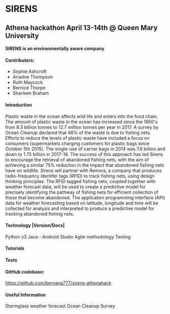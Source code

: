 # SIRENS

## Athena hackathon April 13-14th @ Queen Mary University

#### SIRENS is an environmentally aware company 


#### Contributors:
* Sophie Ashcroft
* Ariadne Thompson
* Ruth Maycock
* Bernice Thorpe 
* Sharleen Braham 

#### Introduction
Plastic waste in the ocean affects wild life and enters into the food chain. The amount of plastic waste in the ocean has increased since the 1950's from 8.3 billion tonnes to 12.7 million tonnes per year in 2017. A survey by Ocean Cleanup declared that 46% of the waste is due to fishing nets.
Efforts to reduce the levels of plastic waste have included a focus on consumers (supermarkets charging customers for plastic bags since October 5th 2015). The single-use of carrier bags in 2014 was 7.6 billion and down to 1.75 billion in 2017-18. The success of this approach has led Sirens to encourage the retrieval of abandoned fishing nets, with the aim of achieving a similar 75% reduction in the impact that abandoned fishing nets have on wildlife.
Sirens will partner with Remora, a company that produces radio-frequency identifer tags (RFID) to track fishing nets, using design thinking principles. The RFID tagged fishing nets, coupled together with weather forecast data, will be used to create a predictive model for precisely identifying the pathway of fishing nets for efficient collection of those that become abandoned.
The application programming interface (API) data for weather forecasting based on latitude, longitude and time will be collected for analysis and interpreted to produce a predictive model for tracking abandoned fishing nets.


#### Technology |Version/Docs|
Python v3
Java - Android Studio
Agile methodology 
Testing

#### Tutorials

#### Tests


#### GitHub codebase:
https://github.com/bernana777/sirens-athenahack


#### Useful Information 
Stormglass weather forecast
Ocean Cleanup Survey

